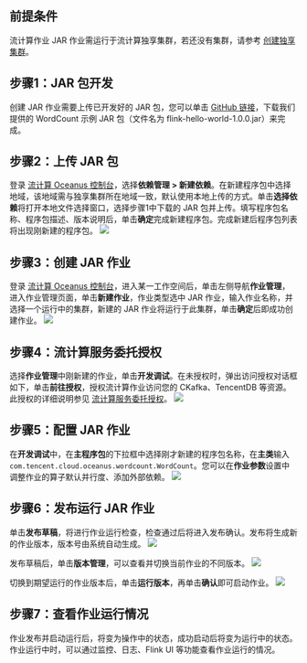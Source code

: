 
## 前提条件
流计算作业 JAR 作业需运行于流计算独享集群，若还没有集群，请参考 [创建独享集群](https://cloud.tencent.com/document/product/849/48298)。

## 步骤1：JAR 包开发
创建 JAR 作业需要上传已开发好的 JAR 包，您可以单击 [GitHub 链接](https://github.com/tencentyun/flink-hello-world/releases/tag/0.1)，下载我们提供的 WordCount 示例 JAR 包（文件名为 flink-hello-world-1.0.0.jar）来完成。

## 步骤2：上传 JAR 包
登录 [流计算 Oceanus 控制台](https://console.cloud.tencent.com/oceanus)，选择**依赖管理 > 新建依赖**。在新建程序包中选择地域，该地域需与独享集群所在地域一致，默认使用本地上传的方式。单击**选择依赖**将打开本地文件选择窗口，选择步骤1中下载的 JAR 包并上传。填写程序包名称、程序包描述、版本说明后，单击**确定**完成新建程序包。完成新建后程序包列表将出现刚新建的程序包。 
![](https://main.qcloudimg.com/raw/c12ea28de74395978687f1d168219d8a.png)

## 步骤3：创建 JAR 作业
登录 [流计算 Oceanus 控制台](https://console.cloud.tencent.com/oceanus)，进入某一工作空间后，单击左侧导航**作业管理**，进入作业管理页面，单击**新建作业**，作业类型选中 JAR 作业，输入作业名称，并选择一个运行中的集群，新建的 JAR 作业将运行于此集群，单击**确定**后即成功创建作业。
![](https://qcloudimg.tencent-cloud.cn/raw/6fc471d900e5f356a14571375b341942.png)

## 步骤4：流计算服务委托授权
选择**作业管理**中刚新建的作业，单击**开发调试**。在未授权时，弹出访问授权对话框如下，单击**前往授权**，授权流计算作业访问您的 CKafka、TencentDB 等资源。此授权的详细说明参见 [流计算服务委托授权](https://cloud.tencent.com/document/product/849/38290)。
![](https://main.qcloudimg.com/raw/b92ca7251fa1cf4d4a617c07db7d3104.png)

## 步骤5：配置 JAR 作业
在**开发调试**中，在**主程序包**的下拉框中选择刚才新建的程序包名称，在**主类**输入 `com.tencent.cloud.oceanus.wordcount.WordCount`。您可以在**作业参数**设置中调整作业的算子默认并行度、添加外部依赖。
![](https://qcloudimg.tencent-cloud.cn/raw/d4ba9a55a4abd79f5904b9f6b8c19199.png)

## 步骤6：发布运行 JAR 作业
单击**发布草稿**，将进行作业运行检查，检查通过后将进入发布确认。发布将生成新的作业版本，版本号由系统自动生成。
![](https://qcloudimg.tencent-cloud.cn/raw/37cc96ea15503f883c38360f3316ef6d.png)

发布草稿后，单击**版本管理**，可以查看并切换当前作业的不同版本。
![](https://qcloudimg.tencent-cloud.cn/raw/99b466413be4baf9941e9cfb5afce0fb.png)

切换到期望运行的作业版本后，单击**运行版本**，再单击**确认**即可启动作业。
![](https://qcloudimg.tencent-cloud.cn/raw/7a99852bfb2f1fd0e389aaec9be2f12f.png)

## 步骤7：查看作业运行情况
作业发布并启动运行后，将变为操作中的状态，成功启动后将变为运行中的状态。作业运行中时，可以通过监控、日志、Flink UI 等功能查看作业运行的情况。
